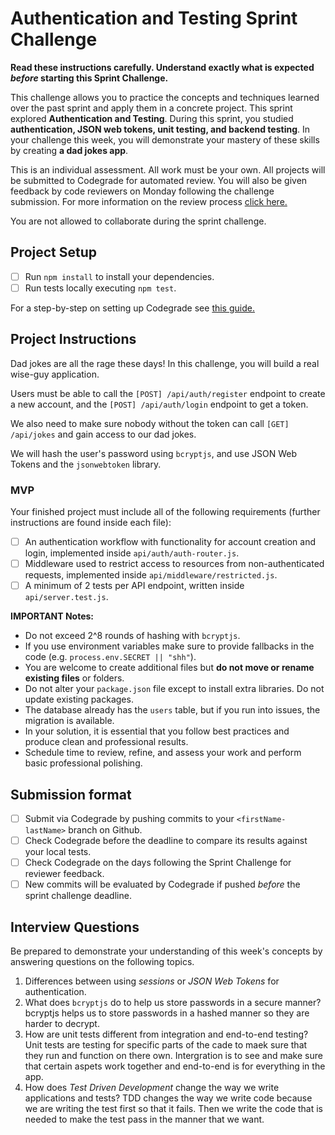 # Authentication and Testing Sprint Challenge

**Read these instructions carefully. Understand exactly what is expected _before_ starting this Sprint Challenge.**

This challenge allows you to practice the concepts and techniques learned over the past sprint and apply them in a concrete project. This sprint explored **Authentication and Testing**. During this sprint, you studied **authentication, JSON web tokens, unit testing, and backend testing**. In your challenge this week, you will demonstrate your mastery of these skills by creating **a dad jokes app**.

This is an individual assessment. All work must be your own. All projects will be submitted to Codegrade for automated review. You will also be given feedback by code reviewers on Monday following the challenge submission. For more information on the review process [click here.](https://www.notion.so/lambdaschool/How-to-View-Feedback-in-CodeGrade-c5147cee220c4044a25de28bcb6bb54a)

You are not allowed to collaborate during the sprint challenge.

## Project Setup

- [ ] Run `npm install` to install your dependencies.
- [ ] Run tests locally executing `npm test`.

For a step-by-step on setting up Codegrade see [this guide.](https://www.notion.so/lambdaschool/Submitting-an-assignment-via-Code-Grade-A-Step-by-Step-Walkthrough-07bd65f5f8364e709ecb5064735ce374)

## Project Instructions

Dad jokes are all the rage these days! In this challenge, you will build a real wise-guy application.

Users must be able to call the `[POST] /api/auth/register` endpoint to create a new account, and the `[POST] /api/auth/login` endpoint to get a token.

We also need to make sure nobody without the token can call `[GET] /api/jokes` and gain access to our dad jokes.

We will hash the user's password using `bcryptjs`, and use JSON Web Tokens and the `jsonwebtoken` library.

### MVP

Your finished project must include all of the following requirements (further instructions are found inside each file):

- [ ] An authentication workflow with functionality for account creation and login, implemented inside `api/auth/auth-router.js`.
- [ ] Middleware used to restrict access to resources from non-authenticated requests, implemented inside `api/middleware/restricted.js`.
- [ ] A minimum of 2 tests per API endpoint, written inside `api/server.test.js`.

**IMPORTANT Notes:**

- Do not exceed 2^8 rounds of hashing with `bcryptjs`.
- If you use environment variables make sure to provide fallbacks in the code (e.g. `process.env.SECRET || "shh"`).
- You are welcome to create additional files but **do not move or rename existing files** or folders.
- Do not alter your `package.json` file except to install extra libraries. Do not update existing packages.
- The database already has the `users` table, but if you run into issues, the migration is available.
- In your solution, it is essential that you follow best practices and produce clean and professional results.
- Schedule time to review, refine, and assess your work and perform basic professional polishing.

## Submission format

- [ ] Submit via Codegrade by pushing commits to your `<firstName-lastName>` branch on Github.
- [ ] Check Codegrade before the deadline to compare its results against your local tests.
- [ ] Check Codegrade on the days following the Sprint Challenge for reviewer feedback.
- [ ] New commits will be evaluated by Codegrade if pushed _before_ the sprint challenge deadline.

## Interview Questions

Be prepared to demonstrate your understanding of this week's concepts by answering questions on the following topics.

1. Differences between using _sessions_ or _JSON Web Tokens_ for authentication.
2. What does `bcryptjs` do to help us store passwords in a secure manner?
  bcryptjs helps us to store passwords in a hashed manner so they are harder to decrypt.
4. How are unit tests different from integration and end-to-end testing?
  Unit tests are testing for specific parts of the cade to maek sure that they run and function on there own. Intergration is to see and make sure that certain aspets work together and end-to-end is for everything in the app.
6. How does _Test Driven Development_ change the way we write applications and tests?
  TDD changes the way we write code because we are writing the test first so that it fails. Then we write the code that is needed to make the test pass in the 
  manner that we want. 
